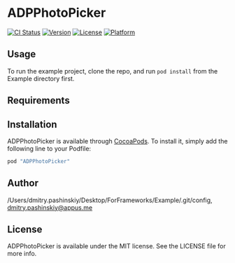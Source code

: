 # ADPPhotoPicker

[![CI Status](http://img.shields.io/travis//Users/dmitry.pashinskiy/Desktop/ForFrameworks/Example/.git/config/ADPPhotoPicker.svg?style=flat)](https://travis-ci.org//Users/dmitry.pashinskiy/Desktop/ForFrameworks/Example/.git/config/ADPPhotoPicker)
[![Version](https://img.shields.io/cocoapods/v/ADPPhotoPicker.svg?style=flat)](http://cocoapods.org/pods/ADPPhotoPicker)
[![License](https://img.shields.io/cocoapods/l/ADPPhotoPicker.svg?style=flat)](http://cocoapods.org/pods/ADPPhotoPicker)
[![Platform](https://img.shields.io/cocoapods/p/ADPPhotoPicker.svg?style=flat)](http://cocoapods.org/pods/ADPPhotoPicker)

## Usage

To run the example project, clone the repo, and run `pod install` from the Example directory first.

## Requirements

## Installation

ADPPhotoPicker is available through [CocoaPods](http://cocoapods.org). To install
it, simply add the following line to your Podfile:

```ruby
pod "ADPPhotoPicker"
```

## Author

/Users/dmitry.pashinskiy/Desktop/ForFrameworks/Example/.git/config, dmitry.pashinskiy@appus.me

## License

ADPPhotoPicker is available under the MIT license. See the LICENSE file for more info.
